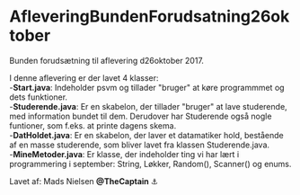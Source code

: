 # AfleveringBundenForudsatning26oktober
Bunden forudsætning til aflevering d26oktober 2017.
  
  
I denne aflevering er der lavet 4 klasser:  
-**Start.java**: Indeholder psvm og tillader "bruger" at køre programmmet og dets funktioner.  
-**Studerende.java**: Er en skabelon, der tillader "bruger" at lave studerende, med information bundet til dem. Derudover har Studerende også nogle funtioner, som f.eks. at printe dagens skema.  
-**DatHoldet.java**: Er en skabelon, der laver et datamatiker hold, bestående af en masse studerende, som bliver lavet fra klassen Studerende.java.  
-**MineMetoder.java**: Er klasse, der indeholder ting vi har lært i programmering i september: String, Løkker, Random(), Scanner() og enums.  
  
Lavet af: Mads Nielsen **@TheCaptain** :anchor:
